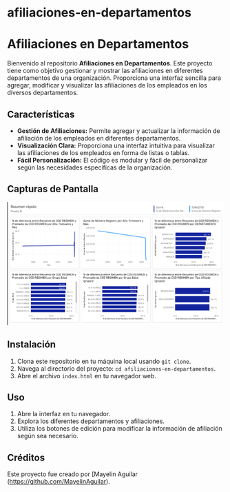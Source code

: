 # afiliaciones-en-departamentos

# Afiliaciones en Departamentos

Bienvenido al repositorio **Afiliaciones en Departamentos**. Este proyecto tiene como objetivo gestionar y mostrar las afiliaciones en diferentes departamentos de una organización. Proporciona una interfaz sencilla para agregar, modificar y visualizar las afiliaciones de los empleados en los diversos departamentos.

## Características

- **Gestión de Afiliaciones:** Permite agregar y actualizar la información de afiliación de los empleados en diferentes departamentos.
- **Visualización Clara:** Proporciona una interfaz intuitiva para visualizar las afiliaciones de los empleados en forma de listas o tablas.
- **Fácil Personalización:** El código es modular y fácil de personalizar según las necesidades específicas de la organización.

## Capturas de Pantalla

![Captura de Pantalla](https://github.com/MayelinAguilar/afiliaciones-en-departamentos/blob/main/Prueba%20BI.png)

## Instalación

1. Clona este repositorio en tu máquina local usando `git clone`.
2. Navega al directorio del proyecto: `cd afiliaciones-en-departamentos`.
3. Abre el archivo `index.html` en tu navegador web.

## Uso

1. Abre la interfaz en tu navegador.
2. Explora los diferentes departamentos y afiliaciones.
3. Utiliza los botones de edición para modificar la información de afiliación según sea necesario.


## Créditos

Este proyecto fue creado por [Mayelin Aguilar (https://github.com/MayelinAguilar).


